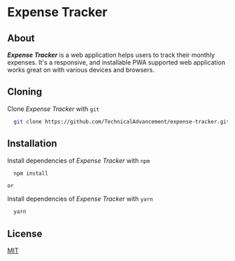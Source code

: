 # Expense Tracker

## About


**_Expense Tracker_** is a web application helps users to track their monthly expenses. It's a responsive, and installable PWA supported web application works great on with various devices and browsers.

## Cloning

Clone _Expense Tracker_ with `git`

```bash
  git clone https://github.com/TechnicalAdvancement/expense-tracker.git
```

## Installation

Install dependencies of _Expense Tracker_ with `npm`

```bash
  npm install
```

`or`

Install dependencies of _Expense Tracker_ with `yarn`

```bash
  yarn
```

## License

[MIT](https://choosealicense.com/licenses/mit/)


